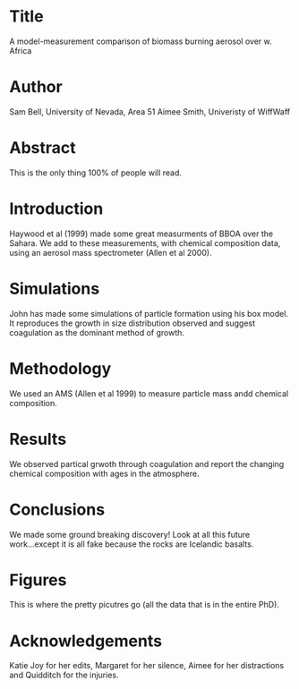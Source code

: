 # Title

A model-measurement comparison of biomass burning aerosol over w. Africa


# Author

Sam Bell, University of Nevada, Area 51
Aimee Smith, Univeristy of WiffWaff

# Abstract
This is the only thing 100% of people will read.

# Introduction
Haywood et al (1999) made some great measurments of BBOA over the Sahara. We add to these measurements, with chemical composition data, using an aerosol mass spectrometer (Allen et al 2000). 

# Simulations
John has made some simulations of particle formation using his box model. It reproduces the growth in size distribution observed and suggest coagulation as the dominant method of growth.

# Methodology
We used an AMS (Allen et al 1999) to measure particle mass andd chemical composition. 


# Results
We observed partical grwoth through coagulation and report the changing chemical composition with ages in the atmosphere. 


# Conclusions
We made some ground breaking discovery! Look at all this future work...except it is all fake because the rocks are Icelandic basalts.

# Figures
This is where the pretty picutres go (all the data that is in the entire PhD).

# Acknowledgements
Katie Joy for her edits, Margaret for her silence, Aimee for her distractions and Quidditch for the injuries. 